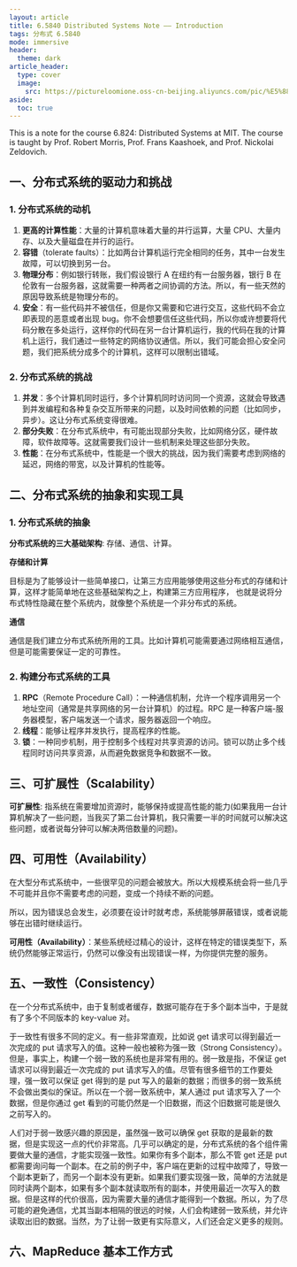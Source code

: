 ```yaml
---
layout: article
title: 6.5840 Distributed Systems Note —— Introduction
tags: 分布式 6.5840
mode: immersive
header:
  theme: dark
article_header:
  type: cover
  image:
    src: https://pictureloomione.oss-cn-beijing.aliyuncs.com/pic/%E5%88%86%E5%B8%83%E5%BC%8F%E7%B3%BB%E7%BB%9F/113897929_p0_master1200.jpg
aside:
  toc: true
---
```


This is a note for the course 6.824: Distributed Systems at MIT. The course is taught by Prof. Robert Morris, Prof. Frans Kaashoek, and Prof. Nickolai Zeldovich.

<!--more-->

## 一、分布式系统的驱动力和挑战

### 1. 分布式系统的动机

1. **更高的计算性能**：大量的计算机意味着大量的并行运算，大量 CPU、大量内存、以及大量磁盘在并行的运行。
2. **容错**（tolerate faults）：比如两台计算机运行完全相同的任务，其中一台发生故障，可以切换到另一台。
3. **物理分布**：例如银行转账，我们假设银行 A 在纽约有一台服务器，银行 B 在伦敦有一台服务器，这就需要一种两者之间协调的方法。所以，有一些天然的原因导致系统是物理分布的。
4. **安全**：有一些代码并不被信任，但是你又需要和它进行交互，这些代码不会立即表现的恶意或者出现 bug。你不会想要信任这些代码，所以你或许想要将代码分散在多处运行，这样你的代码在另一台计算机运行，我的代码在我的计算机上运行，我们通过一些特定的网络协议通信。所以，我们可能会担心安全问题，我们把系统分成多个的计算机，这样可以限制出错域。

### 2. 分布式系统的挑战

1. **并发**：多个计算机同时运行，多个计算机同时访问同一个资源，这就会导致遇到并发编程和各种复杂交互所带来的问题，以及时间依赖的问题（比如同步，异步）。这让分布式系统变得很难。
2. **部分失败**：在分布式系统中，有可能出现部分失败，比如网络分区，硬件故障，软件故障等。这就需要我们设计一些机制来处理这些部分失败。
3. **性能**：在分布式系统中，性能是一个很大的挑战，因为我们需要考虑到网络的延迟，网络的带宽，以及计算机的性能等。

## 二、分布式系统的抽象和实现工具

### 1. 分布式系统的抽象

**分布式系统的三大基础架构**: 存储、通信、计算。

**存储和计算**

目标是为了能够设计一些简单接口，让第三方应用能够使用这些分布式的存储和计算，这样才能简单地在这些基础架构之上，构建第三方应用程序， 也就是说将分布式特性隐藏在整个系统内，就像整个系统是一个非分布式的系统。

**通信**

通信是我们建立分布式系统所用的工具。比如计算机可能需要通过网络相互通信，但是可能需要保证一定的可靠性。

### 2. 构建分布式系统的工具

1. **RPC**（Remote Procedure Call）：一种通信机制，允许一个程序调用另一个地址空间（通常是共享网络的另一台计算机）的过程。RPC 是一种客户端-服务器模型，客户端发送一个请求，服务器返回一个响应。
2. **线程**：能够让程序并发执行，提高程序的性能。
3. **锁**：一种同步机制，用于控制多个线程对共享资源的访问。锁可以防止多个线程同时访问共享资源，从而避免数据竞争和数据不一致。

## 三、可扩展性（Scalability）

**可扩展性**: 指系统在需要增加资源时，能够保持或提高性能的能力(如果我用一台计算机解决了一些问题，当我买了第二台计算机，我只需要一半的时间就可以解决这些问题，或者说每分钟可以解决两倍数量的问题)。

## 四、可用性（Availability）

在大型分布式系统中，一些很罕见的问题会被放大。所以大规模系统会将一些几乎不可能并且你不需要考虑的问题，变成一个持续不断的问题。

所以，因为错误总会发生，必须要在设计时就考虑，系统能够屏蔽错误，或者说能够在出错时继续运行。

**可用性（Availability）**：某些系统经过精心的设计，这样在特定的错误类型下，系统仍然能够正常运行，仍然可以像没有出现错误一样，为你提供完整的服务。

## 五、一致性（Consistency）

在一个分布式系统中，由于复制或者缓存，数据可能存在于多个副本当中，于是就有了多个不同版本的 key-value 对。

于一致性有很多不同的定义。有一些非常直观，比如说 get 请求可以得到最近一次完成的 put 请求写入的值。这种一般也被称为强一致（Strong Consistency）。但是，事实上，构建一个弱一致的系统也是非常有用的。弱一致是指，不保证 get 请求可以得到最近一次完成的 put 请求写入的值。尽管有很多细节的工作要处理，强一致可以保证 get 得到的是 put 写入的最新的数据；而很多的弱一致系统不会做出类似的保证。所以在一个弱一致系统中，某人通过 put 请求写入了一个数据，但是你通过 get 看到的可能仍然是一个旧数据，而这个旧数据可能是很久之前写入的。

人们对于弱一致感兴趣的原因是，虽然强一致可以确保 get 获取的是最新的数据，但是实现这一点的代价非常高。几乎可以确定的是，分布式系统的各个组件需要做大量的通信，才能实现强一致性。如果你有多个副本，那么不管 get 还是 put 都需要询问每一个副本。在之前的例子中，客户端在更新的过程中故障了，导致一个副本更新了，而另一个副本没有更新。如果我们要实现强一致，简单的方法就是同时读两个副本，如果有多个副本就读取所有的副本，并使用最近一次写入的数据。但是这样的代价很高，因为需要大量的通信才能得到一个数据。所以，为了尽可能的避免通信，尤其当副本相隔的很远的时候，人们会构建弱一致系统，并允许读取出旧的数据。当然，为了让弱一致更有实际意义，人们还会定义更多的规则。

## 六、MapReduce 基本工作方式
